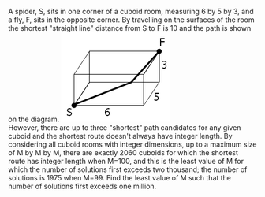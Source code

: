  A spider, S, sits in one corner of a cuboid room, measuring 6 by 5 by 3, and a fly, F, sits in the opposite corner. By travelling on the surfaces of the room the shortest &quot;straight line&quot; distance from S to F is 10 and the path is shown on the diagram.    <img src="project/images/p_086.gif" alt="" /><br />    However, there are up to three &quot;shortest&quot; path candidates for any given cuboid and the shortest route doesn't always have integer length.  By considering all cuboid rooms with integer dimensions, up to a maximum size of M by M by M, there are exactly 2060 cuboids for which the shortest route has integer length when M=100, and this is the least value of M for which the number of solutions first exceeds two thousand; the number of solutions is 1975 when M=99.  Find the least value of M such that the number of solutions first exceeds one million.    